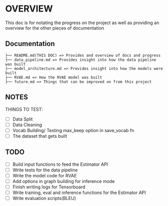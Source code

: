# OVERVIEW

This doc is for notating the progress on the project as well as providing an overview for the other pieces of documentation

## Documentation

```
├── README.md(THIS DOC) => Provides and overview of docs and progress 
├── data_pipeline.md => Provides insight into how the data pipeline was built
├── model_architecture.md => Provides insight into how the models were built
├── RVAE.md => How the RVAE model was built
├── future.md => Things that can be improved on from this project
```

## NOTES
THINGS TO TEST:
- [ ] Data Split
- [ ] Data Cleaning
- [ ] Vocab Building/ Testing max_keep option in save_vocab fn
- [ ] The dataset that gets built

## TODO
- [ ] Build input functions to feed the Estimator API
- [ ] Write tests for the data pipeline
- [ ] Write the model code for RVAE
- [ ] Add options in graph building for inference mode
- [ ] Finish writing logs for Tensorboard
- [ ] Write training, eval and inference functions for the Estimator API
- [ ] Write evaluation scripts(BLEU)
